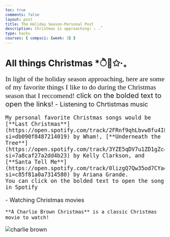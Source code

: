 ```yaml
---
toc: true
comments: false
layout: post
title: The Holiday Season-Personal Post
description: Christmas is approaching! ✩ ₊˚
type: hacks
courses: { compsci: {week: 3} }
---
```


# All things Christmas *ੈ🎄✩‧₊
<span style="font-size: 22px;">
<span style ="font-family: Playfair display">In light of the holiday season approaching, here are some of my favorite things I like to do during the Christmas season that I reccomend! </span>

<span style="font-size: 22px;">
click on the bolded text to open the links!

<span style="font-size: 20px;">
- Listening to Chrtistmas music

    My personal favorite Christmas songs would be [**Last Christmas**](https://open.spotify.com/track/2FRnf9qhLbvw8fu4IBXx78?si=db090f8487214019) by Wham!, [**Underneath the Tree**](https://open.spotify.com/track/3YZE5qDV7u1ZD1gZc47ZeR?si=7a8caf27a2dd4b23) by Kelly Clarkson, and [**Santa Tell Me**](https://open.spotify.com/track/0lizgQ7Qw35od7CYaoMBZb?si=c85f81a0a7314580) by Ariana Grande. 
    You can click on the bolded text to open the song in Spotify 



<span style="font-size: 18px;">
- Watching Christmas movies

    **A Charlie Brown Christmas** is a classic Christmas movie to watch! 
![charlie brown](https://media4.giphy.com/media/PcKgXgisPwieA/giphy.gif)
